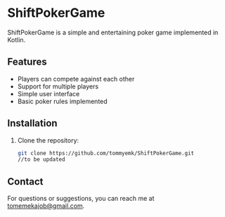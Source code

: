 # ShiftPokerGame

ShiftPokerGame is a simple and entertaining poker game implemented in Kotlin.

## Features

- Players can compete against each other
- Support for multiple players
- Simple user interface
- Basic poker rules implemented

## Installation

1. Clone the repository:

   ```bash
   git clone https://github.com/tommyemk/ShiftPokerGame.git
   //to be updated
   
## Contact
For questions or suggestions, you can reach me at tomemekajob@gmail.com.
